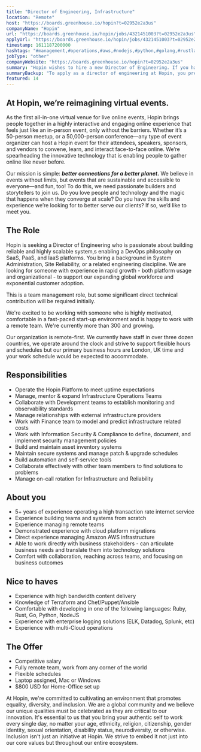 ```yaml
---
title: "Director of Engineering, Infrastructure"
location: "Remote"
host: "https://boards.greenhouse.io/hopin?t=02952e2a3us"
companyName: "Hopin"
url: "https://boards.greenhouse.io/hopin/jobs/4321451003?t=02952e2a3us"
applyUrl: "https://boards.greenhouse.io/hopin/jobs/4321451003?t=02952e2a3us#app"
timestamp: 1611187200000
hashtags: "#management,#operations,#aws,#nodejs,#python,#golang,#rustlang,#rubylang,#css,#chef,#terraform"
jobType: "other"
companyWebsite: "https://boards.greenhouse.io/hopin?t=02952e2a3us"
summary: "Hopin wishes to hire a new Director of Engineering. If you have 5+ years of experience operating a high transaction rate internet service, consider applying."
summaryBackup: "To apply as a director of engineering at Hopin, you preferably need to have some knowledge of: #management, #operations, #nodejs."
featured: 14
---
```


## At Hopin, we’re reimagining virtual events.

As the first all-in-one virtual venue for live online events, Hopin brings people together in a highly interactive and engaging online experience that feels just like an in-person event, only without the barriers. Whether it’s a 50-person meetup, or a 50,000-person conference—any type of event organizer can host a Hopin event for their attendees, speakers, sponsors, and vendors to convene, learn, and interact face-to-face online. We’re spearheading the innovative technology that is enabling people to gather online like never before.

Our mission is simple: **_better connections for a better planet_.** We believe in events without limits, but events that are sustainable and accessible to everyone—and fun, too! To do this, we need passionate builders and storytellers to join us. Do you love people and technology and the magic that happens when they converge at scale? Do you have the skills and experience we’re looking for to better serve our clients? If so, we’d like to meet you.

## The Role

Hopin is seeking a Director of Engineering who is passionate about building reliable and highly scalable system,s enabling a DevOps philosophy on SaaS, PaaS, and IaaS platforms. You bring a background in System Administration, Site Reliability, or a related engineering discipline. We are looking for someone with experience in rapid growth - both platform usage and organizational - to support our expanding global workforce and exponential customer adoption.

This is a team management role, but some significant direct technical contribution will be required initially.

We're excited to be working with someone who is highly motivated, comfortable in a fast-paced start-up environment and is happy to work with a remote team. We're currently more than 300 and growing.

Our organization is remote-first. We currently have staff in over three dozen countries, we operate around the clock and strive to support flexible hours and schedules but our primary business hours are London, UK time and your work schedule would be expected to accommodate.

## Responsibilities

*   Operate the Hopin Platform to meet uptime expectations
*   Manage, mentor & expand Infrastructure Operations Teams
*   Collaborate with Development teams to establish monitoring and observability standards
*   Manage relationships with external infrastructure providers
*   Work with Finance team to model and predict infrastructure related costs
*   Work with Information Security & Compliance to define, document, and implement security management policies
*   Build and maintain asset inventory systems
*   Maintain secure systems and manage patch & upgrade schedules
*   Build automation and self-service tools
*   Collaborate effectively with other team members to find solutions to problems
*   Manage on-call rotation for Infrastructure and Reliability

## About you

*   5+ years of experience operating a high transaction rate internet service
*   Experience building teams and systems from scratch
*   Experience managing remote teams
*   Demonstrated experience with cloud platform migrations
*   Direct experience managing Amazon AWS infrastructure
*   Able to work directly with business stakeholders - can articulate business needs and translate them into technology solutions
*   Comfort with collaboration, reaching across teams, and focusing on business outcomes

## Nice to haves

*   Experience with high bandwidth content delivery
*   Knowledge of Terraform and Chef/Puppet/Ansible
*   Comfortable with developing in one of the following languages: Ruby, Rust, Go, Python, NodeJS
*   Experience with enterprise logging solutions (ELK, Datadog, Splunk, etc)
*   Experience with multi-Cloud operations

## The Offer

*   Competitive salary
*   Fully remote team, work from any corner of the world
*   Flexible schedules
*   Laptop assigned, Mac or Windows
*   $800 USD for Home-Office set up

At Hopin, we're committed to cultivating an environment that promotes equality, diversity, and inclusion. We are a global community and we believe our unique qualities must be celebrated as they are critical to our innovation. It's essential to us that you bring your authentic self to work every single day, no matter your age, ethnicity, religion, citizenship, gender identity, sexual orientation, disability status, neurodiversity, or otherwise. Inclusion isn't just an initiative at Hopin. We strive to embed it not just into our core values but throughout our entire ecosystem.
